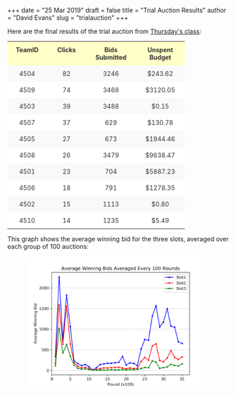 +++
date = "25 Mar 2019"
draft = false
title = "Trial Auction Results"
author = "David Evans"
slug = "trialauction"
+++

Here are the final results of the trial auction from [Thursday's class](/class18):

<style type="text/css">
.tg  {border-collapse:collapse;border-spacing:0;border-color:#ccc;}
.tg td{font-size:14px;padding:10px 5px;border-style:solid;border-width:0px;overflow:hidden;word-break:normal;border-color:#ccc;color:#333;background-color:#fff;}
.tg th{font-size:14px;font-weight:normal;padding:10px 5px;border-style:solid;border-width:0px;overflow:hidden;word-break:normal;border-color:#ccc;color:#333;background-color:#f0f0f0;}
.tg .tg-k5c1{font-weight:bold;background-color:#ffffc7;text-align:center;vertical-align:top}
.tg .tg-lqy6{text-align:center;vertical-align:top}
.tg .tg-p5oz{background-color:#f9f9f9;text-align:center;vertical-align:top}
</style>

<table class="tg" style="width:80%" align="center">
  <tr>
    <th class="tg-k5c1" width="20%">TeamID</th>
    <th class="tg-k5c1" width="20%">Clicks</th>
    <th class="tg-k5c1" width="25%">Bids Submitted</th>
    <th class="tg-k5c1" width="25%">Unspent Budget</th>
  </tr>
  <tr>
    <td class="tg-p5oz">4504</td>
    <td class="tg-p5oz">82</td>
    <td class="tg-p5oz">3246</td>
    <td class="tg-p5oz">$243.62</td>
  </tr>
  <tr>
    <td class="tg-lqy6">4509</td>
    <td class="tg-lqy6">74</td>
    <td class="tg-lqy6">3468</td>
    <td class="tg-lqy6">$3120.05</td>
  </tr>
  <tr>
    <td class="tg-p5oz">4503</td>
    <td class="tg-p5oz">39</td>
    <td class="tg-p5oz">3488</td>
    <td class="tg-p5oz">$0.15</td>
  </tr>
  <tr>
    <td class="tg-lqy6">4507</td>
    <td class="tg-lqy6">37</td>
    <td class="tg-lqy6">629</td>
    <td class="tg-lqy6">$130.78</td>
  </tr>
  <tr>
    <td class="tg-p5oz">4505</td>
    <td class="tg-p5oz">27</td>
    <td class="tg-p5oz">673</td>
    <td class="tg-p5oz">$1944.46</td>
  </tr>
  <tr>
    <td class="tg-lqy6">4508</td>
    <td class="tg-lqy6">26</td>
    <td class="tg-lqy6">3479</td>
    <td class="tg-lqy6">$9638.47</td>
  </tr>
  <tr>
    <td class="tg-p5oz">4501</td>
    <td class="tg-p5oz">23</td>
    <td class="tg-p5oz">704</td>
    <td class="tg-p5oz">$5887.23</td>
  </tr>
  <tr>
    <td class="tg-lqy6">4506</td>
    <td class="tg-lqy6">18</td>
    <td class="tg-lqy6">791</td>
    <td class="tg-lqy6">$1278.35</td>
  </tr>
  <tr>
    <td class="tg-p5oz">4502</td>
    <td class="tg-p5oz">15</td>
    <td class="tg-p5oz">1113</td>
    <td class="tg-p5oz">$0.80</td>
  </tr>
  <tr>
    <td class="tg-lqy6">4510</td>
    <td class="tg-lqy6">14</td>
    <td class="tg-lqy6">1235</td>
    <td class="tg-lqy6">$5.49</td>
  </tr>
</table>

This graph shows the average winning bid for the three slots, averaged over each group of 100 auctions:
<center>
<img src="/images/avg_winning_bids.png" width=80%>
</center>